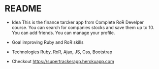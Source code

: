 # README

* Idea
This is the finance tarcker app from Complete RoR Develper course. 
You can search for companies stocks and save them up to 10.
You can add friends.
You can manage your profile.

* Goal 
improving Ruby and RoR skills

* Technologies
Ruby, RoR, Ajax, JS, Css, Bootstrap

* Checkout
 https://supertrackerapp.herokuapp.com